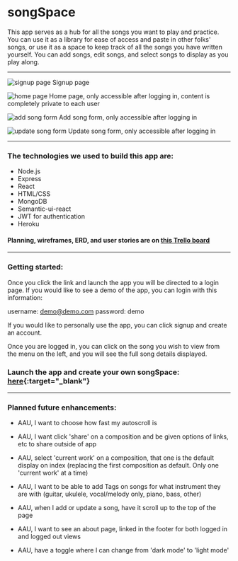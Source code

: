 # songSpace

This app serves as a hub for all the songs you want to play and practice. You can use it as a library for ease of access and paste in other folks' songs, or use it as a space to keep track of all the songs you have written yourself. You can add songs, edit songs, and select songs to display as you play along.

----

![signup page](https://i.imgur.com/SfU4epo.png)
Signup page


![home page](https://i.imgur.com/wMQZb5C.png)
Home page, only accessible after logging in, content is completely private to each user


![add song form](https://i.imgur.com/iBbhMVj.png)
Add song form, only accessible after logging in


![update song form](https://i.imgur.com/R5hGX3y.png)
Update song form, only accessible after logging in

----

### The technologies we used to build this app are:
- Node.js
- Express
- React
- HTML/CSS
- MongoDB
- Semantic-ui-react
- JWT for authentication
- Heroku

#### Planning, wireframes, ERD, and user stories are on [this Trello board](https://trello.com/b/oihGIH7K/p4)
---
### Getting started:

Once you click the link and launch the app you will be directed to a login page. If you would like to see a demo of the app, you can login with this information:

username: demo@demo.com
password: demo

If you would like to personally use the app, you can click signup and create an account. 

Once you are logged in, you can click on the song you wish to view from the menu on the left, and you will see the full song details displayed.

### Launch the app and create your own songSpace: [here](https://songspace-app.herokuapp.com/){:target="\_blank"}

----

### Planned future enhancements:
- AAU, I want to choose how fast my autoscroll is

- AAU, I want click 'share' on a composition and be given options of links, etc to share outside of app

- AAU, select 'current work' on a composition, that one is the default display on index (replacing the first composition as default. Only one 'current work' at a time)

- AAU, I want to be able to add Tags on songs for what instrument they are with (guitar, ukulele, vocal/melody only, piano, bass, other)

- AAU, when I add or update a song, have it scroll up to the top of the page

- AAU, I want to see an about page, linked in the footer for both logged in and logged out views

- AAU, have a toggle where I can change from 'dark mode' to 'light mode'